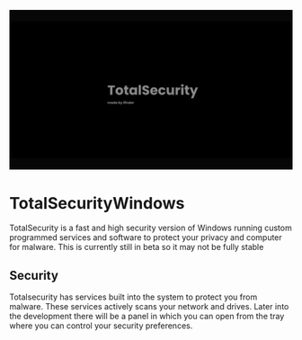   ![wallpaper](https://github.com/IfinderCodes/TotalSecurity10/raw/main/img0.jpg)

# TotalSecurityWindows
TotalSecurity is a fast and high security version of Windows running custom programmed services and software to protect your privacy and computer for malware. This is currently still in beta so it may not be fully stable

## Security
Totalsecurity has services built into the system to protect you from malware.
These services actively scans your network and drives.
Later into the development there will be a panel in which you can open from the tray where you can control your security preferences.
